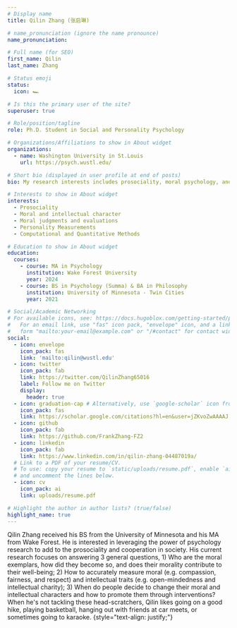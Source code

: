 ```yaml
---
# Display name
title: Qilin Zhang (张启琳)

# name_pronunciation (ignore the name pronounce)
name_pronunciation:       

# Full name (for SEO)
first_name: Qilin 
last_name: Zhang

# Status emoji
status:
  icon: 🏎️

# Is this the primary user of the site?
superuser: true

# Role/position/tagline
role: Ph.D. Student in Social and Personality Psychology

# Organizations/Affiliations to show in About widget
organizations:
  - name: Washington University in St.Louis
    url: https://psych.wustl.edu/

# Short bio (displayed in user profile at end of posts)
bio: My research interests includes prosociality, moral psychology, and quantitative methods.

# Interests to show in About widget
interests:
  - Prosociality
  - Moral and intellectual character 
  - Moral judgments and evaluations
  - Personality Measurements
  - Computational and Quantitative Methods

# Education to show in About widget
education:
  courses:
    - course: MA in Psychology
      institution: Wake Forest University
      year: 2024
    - course: BS in Psychology (Summa) & BA in Philosophy
      institution: University of Minnesota - Twin Cities
      year: 2021

# Social/Academic Networking
# For available icons, see: https://docs.hugoblox.com/getting-started/page-builder/#icons
#   For an email link, use "fas" icon pack, "envelope" icon, and a link in the
#   form "mailto:your-email@example.com" or "/#contact" for contact widget.
social:
  - icon: envelope
    icon_pack: fas
    link: 'mailto:qilin@wustl.edu'
  - icon: twitter
    icon_pack: fab
    link: https://twitter.com/QilinZhang65016
    label: Follow me on Twitter
    display:
      header: true
  - icon: graduation-cap # Alternatively, use `google-scholar` icon from `ai` icon pack
    icon_pack: fas
    link: https://scholar.google.com/citations?hl=en&user=jZKvoZwAAAAJ
  - icon: github
    icon_pack: fab
    link: https://github.com/FrankZhang-FZ2
  - icon: linkedin
    icon_pack: fab
    link: https://www.linkedin.com/in/qilin-zhang-04487019a/
  # Link to a PDF of your resume/CV.
  # To use: copy your resume to `static/uploads/resume.pdf`, enable `ai` icons in `params.yaml`,
  # and uncomment the lines below.
  - icon: cv
    icon_pack: ai
    link: uploads/resume.pdf

# Highlight the author in author lists? (true/false)
highlight_name: true
---
```


Qilin Zhang received his BS from the University of Minnesota and his MA from Wake Forest. He is interested in leveraging the power of psychology research to add to the prosociality and cooperation in society. His current research focuses on answering 3 general questions, 1) Who are the moral exemplars, how did they become so, and does their morality contribute to their well-being; 2) How to accurately measure moral (e.g. compassion, fairness, and respect) and intellectual traits (e.g. open-mindedness and intellectual charity); 3) When do people decide to change their moral and intellectual characters and how to promote them through interventions? When he's not tackling these head-scratchers, Qilin likes going on a good hike, playing basketball, hanging out with friends at car meets, or sometimes going to karaoke.
{style="text-align: justify;"}
